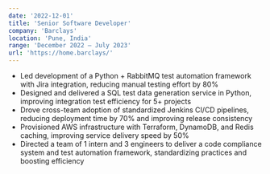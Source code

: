 ```yaml
---
date: '2022-12-01'
title: 'Senior Software Developer'
company: 'Barclays'
location: 'Pune, India'
range: 'December 2022 – July 2023'
url: 'https://home.barclays/'
---
```


- Led development of a Python + RabbitMQ test automation framework with Jira integration, reducing manual testing effort by 80%
- Designed and delivered a SQL test data generation service in Python, improving integration test efficiency for 5+ projects
- Drove cross-team adoption of standardized Jenkins CI/CD pipelines, reducing deployment time by 70% and improving release consistency
- Provisioned AWS infrastructure with Terraform, DynamoDB, and Redis caching, improving service delivery speed by 50%
- Directed a team of 1 intern and 3 engineers to deliver a code compliance system and test automation framework, standardizing practices and boosting efficiency
